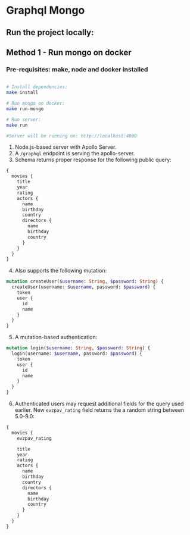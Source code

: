 # Graphql Mongo 

## Run the project locally:

## Method 1 - Run mongo on docker
### Pre-requisites: make, node and docker installed
```bash

# Install dependencies:
make install

# Run mongo on docker:
make run-mongo

# Run server:
make run

#Server will be running on: http://localhost:4000

```

1. Node.js-based server with Apollo Server.
2. A `/graphql` endpoint is serving the apollo-server.
3. Schema returns proper response for the following public query:

```graphql
{
  movies {
    title
    year
    rating
    actors {
      name
      birthday
      country
      directors {
        name
        birthday
        country
      }
    }
  }
}
```

4. Also supports the following mutation:
```graphql
mutation createUser($username: String, $password: String) {
  createUser(username: $username, password: $password) {
    token
    user {
      id
      name
    }
  }
}
```

5. A mutation-based authentication:
```graphql
mutation login($username: String, $password: String) {
  login(username: $username, password: $password) {
    token
    user {
      id
      name
    }
  }
}
```

6. Authenticated users may request additional fields for the query used earlier. New `evzpav_rating` field returns the a random string between 5.0-9.0:

```graphql
{
  movies {
    evzpav_rating

    title
    year
    rating
    actors {
      name
      birthday
      country
      directors {
        name
        birthday
        country
      }
    }
  }
}
```
